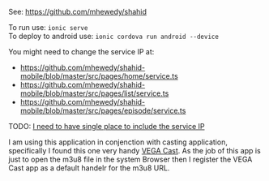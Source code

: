 See: https://github.com/mhewedy/shahid

To run use: `ionic serve`   
To deploy to android use: `ionic cordova run android --device`

You might need to change the service IP at: 
* https://github.com/mhewedy/shahid-mobile/blob/master/src/pages/home/service.ts
* https://github.com/mhewedy/shahid-mobile/blob/master/src/pages/list/service.ts
* https://github.com/mhewedy/shahid-mobile/blob/master/src/pages/episode/service.ts

TODO: [I need to have single place to include the service IP](https://stackoverflow.com/questions/34986922/define-global-constants-in-angular-2)


I am using this application in conjenction with casting application, specifically I found this one very handy [VEGA Cast](https://play.google.com/store/apps/details?id=dkc.video.vcast&hl=en). As the job of this app is just to open the m3u8 file in the system Browser then I register the VEGA Cast app as a default handelr for the m3u8 URL.
